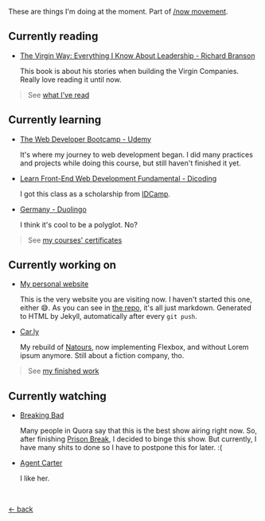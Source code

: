 These are things I'm doing at the moment. Part of [/now movement](https://nownownow.com).

## Currently reading

-   [The Virgin Way: Everything I Know About Leadership - Richard Branson](https://www.goodreads.com/book/show/22129114-the-virgin-way)

    This book is about his stories when building the Virgin Companies. Really love reading it until now.

> See [what I've read](https://www.goodreads.com/review/list/123404048-muhammad-mufid?shelf=read)

## Currently learning

-   [The Web Developer Bootcamp - Udemy](https://www.udemy.com/course/the-web-developer-bootcamp/)

    It's where my journey to web development began. I did many practices and projects while doing this course, but still haven't finished it yet.

-   [Learn Front-End Web Development Fundamental - Dicoding](https://www.dicoding.com/academies/163)

    I got this class as a scholarship from [IDCamp](https://idcamp.indosatooredoo.com/).

-   [Germany - Duolingo](https://www.duolingo.com/course/de/en/Learn-German)

    I think it's cool to be a polyglot. No?

> See [my courses' certificates](https://www.linkedin.com/in/mufidu/)

## Currently working on

-   [My personal website](https://mufidu.com)

    This is the very website you are visiting now. I haven't started this one, either 😅. As you can see in [the repo](https://github.com/mufidu/mufidu.com), it's all just markdown. Generated to HTML by Jekyll, automatically after every `git push`.

-   [Car.ly](https://mufidu.github.io/car.ly)

    My rebuild of [Natours](https://mufidu.github.io/natours), now implementing Flexbox, and without Lorem ipsum anymore. Still about a fiction company, tho.

> See [my finished work](https://mufidu.com/projects)

## Currently watching

-   [Breaking Bad](https://www.imdb.com/title/tt0903747/)

    Many people in Quora say that this is the best show airing right now. So, after finishing [Prison Break](https://www.imdb.com/title/tt0455275/), I decided to binge this show. But currently, I have many shits to done so I have to postpone this for later. :(

-   [Agent Carter](https://www.imdb.com/title/tt3475734/)

    I like her.

<br>

[&larr; back](https://mufidu.com)
